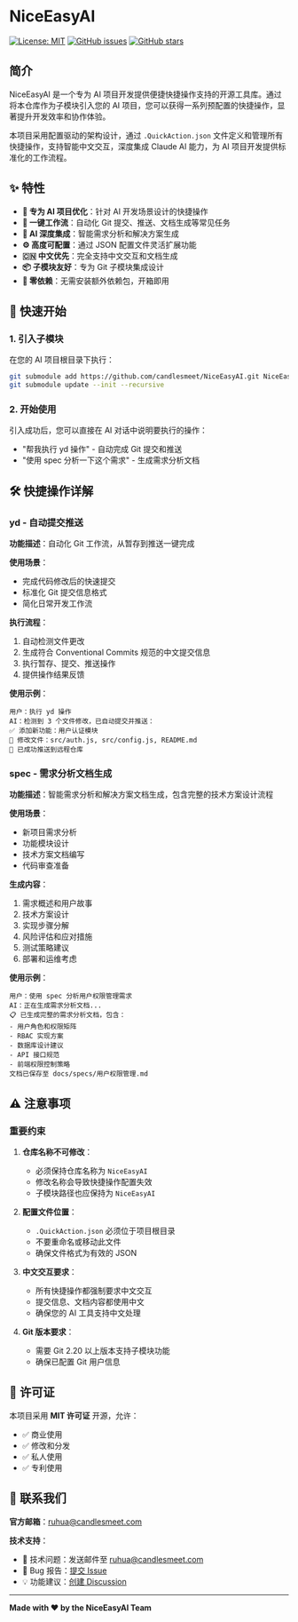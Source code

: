 # NiceEasyAI

[![License: MIT](https://img.shields.io/badge/License-MIT-yellow.svg)](https://opensource.org/licenses/MIT)
[![GitHub issues](https://img.shields.io/github/issues/candlesmeet/NiceEasyAI)](https://github.com/candlesmeet/NiceEasyAI/issues)
[![GitHub stars](https://img.shields.io/github/stars/candlesmeet/NiceEasyAI)](https://github.com/candlesmeet/NiceEasyAI/stargazers)

## 简介

NiceEasyAI 是一个专为 AI 项目开发提供便捷快捷操作支持的开源工具库。通过将本仓库作为子模块引入您的 AI 项目，您可以获得一系列预配置的快捷操作，显著提升开发效率和协作体验。

本项目采用配置驱动的架构设计，通过 `.QuickAction.json` 文件定义和管理所有快捷操作，支持智能中文交互，深度集成 Claude AI 能力，为 AI 项目开发提供标准化的工作流程。

## ✨ 特性

- **🎯 专为 AI 项目优化**：针对 AI 开发场景设计的快捷操作
- **🔧 一键工作流**：自动化 Git 提交、推送、文档生成等常见任务
- **🤖 AI 深度集成**：智能需求分析和解决方案生成
- **⚙️ 高度可配置**：通过 JSON 配置文件灵活扩展功能
- **🇨🇳 中文优先**：完全支持中文交互和文档生成
- **📦 子模块友好**：专为 Git 子模块集成设计
- **🚀 零依赖**：无需安装额外依赖包，开箱即用

## 🚀 快速开始

### 1. 引入子模块

在您的 AI 项目根目录下执行：

```bash
git submodule add https://github.com/candlesmeet/NiceEasyAI.git NiceEasyAI
git submodule update --init --recursive
```

### 2. 开始使用

引入成功后，您可以直接在 AI 对话中说明要执行的操作：

- "帮我执行 yd 操作" - 自动完成 Git 提交和推送
- "使用 spec 分析一下这个需求" - 生成需求分析文档

## 🛠️ 快捷操作详解

### yd - 自动提交推送

**功能描述**：自动化 Git 工作流，从暂存到推送一键完成

**使用场景**：
- 完成代码修改后的快速提交
- 标准化 Git 提交信息格式
- 简化日常开发工作流

**执行流程**：
1. 自动检测文件更改
2. 生成符合 Conventional Commits 规范的中文提交信息
3. 执行暂存、提交、推送操作
4. 提供操作结果反馈

**使用示例**：
```
用户：执行 yd 操作
AI：检测到 3 个文件修改，已自动提交并推送：
✅ 添加新功能：用户认证模块
📁 修改文件：src/auth.js, src/config.js, README.md
🚀 已成功推送到远程仓库
```

### spec - 需求分析文档生成

**功能描述**：智能需求分析和解决方案文档生成，包含完整的技术方案设计流程

**使用场景**：
- 新项目需求分析
- 功能模块设计
- 技术方案文档编写
- 代码审查准备

**生成内容**：
1. 需求概述和用户故事
2. 技术方案设计
3. 实现步骤分解
4. 风险评估和应对措施
5. 测试策略建议
6. 部署和运维考虑

**使用示例**：
```
用户：使用 spec 分析用户权限管理需求
AI：正在生成需求分析文档...
📋 已生成完整的需求分析文档，包含：
- 用户角色和权限矩阵
- RBAC 实现方案
- 数据库设计建议
- API 接口规范
- 前端权限控制策略
文档已保存至 docs/specs/用户权限管理.md
```

## ⚠️ 注意事项

### 重要约束

1. **仓库名称不可修改**：
   - 必须保持仓库名称为 `NiceEasyAI`
   - 修改名称会导致快捷操作配置失效
   - 子模块路径也应保持为 `NiceEasyAI`

2. **配置文件位置**：
   - `.QuickAction.json` 必须位于项目根目录
   - 不要重命名或移动此文件
   - 确保文件格式为有效的 JSON

3. **中文交互要求**：
   - 所有快捷操作都强制要求中文交互
   - 提交信息、文档内容都使用中文
   - 确保您的 AI 工具支持中文处理

4. **Git 版本要求**：
   - 需要 Git 2.20 以上版本支持子模块功能
   - 确保已配置 Git 用户信息

## 📄 许可证

本项目采用 **MIT 许可证** 开源，允许：
- ✅ 商业使用
- ✅ 修改和分发
- ✅ 私人使用
- ✅ 专利使用

## 📧 联系我们

**官方邮箱**：ruhua@candlesmeet.com

**技术支持**：
- 📧 技术问题：发送邮件至 ruhua@candlesmeet.com
- 🐛 Bug 报告：[提交 Issue](https://github.com/candlesmeet/NiceEasyAI/issues)
- 💡 功能建议：[创建 Discussion](https://github.com/candlesmeet/NiceEasyAI/discussions)

---

**Made with ❤️ by the NiceEasyAI Team**